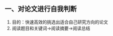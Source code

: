 
## 一、对论文进行自我判断
1. 目的：快速高效的挑选出适合自己研究方向的论文
2. 阅读题目和关键词->阅读摘要->阅读总结

<!--stackedit_data:
eyJoaXN0b3J5IjpbMTkzNTQxNDk0OF19
-->